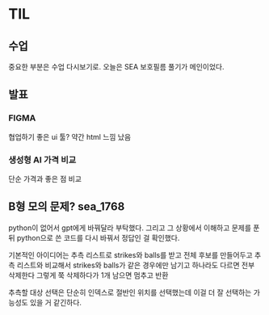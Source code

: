# TIL

## 수업
중요한 부분은 수업 다시보기로.
오늘은 SEA 보호필름 풀기가 메인이었다.

## 발표

### FIGMA
협업하기 좋은 ui 툴? 약간 html 느낌 났음

### 생성형 AI 가격 비교
단순 가격과 좋은 점 비교


## B형 모의 문제? sea_1768
python이 없어서 gpt에게 바꿔달라 부탁했다.
그리고 그 상황에서 이해하고 문제를 푼 뒤 python으로 쓴 코드를 다시 바꿔서 정답인 걸 확인했다.

기본적인 아이디어는
추측 리스트로 strikes와 balls를 받고
전체 후보를 만들어두고 추측 리스트와 비교해서 
strikes와 balls가 같은 경우에만 남기고
하나라도 다르면 전부 삭제한다
그렇게 쭉 삭제하다가 1개 남으면 멈추고 반환

추측할 대상 선택은 단순히 인덱스로 절반인 위치를 선택했는데 이걸 더 잘 선택하는 가능성도 있을 거 같긴하다.
